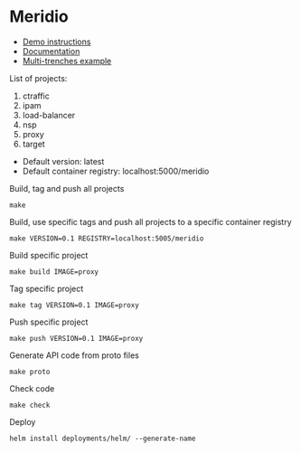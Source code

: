 # Meridio

- [Demo instructions](https://github.com/Nordix/Meridio/tree/master/docs/demo/)
- [Documentation](https://github.com/Nordix/Meridio/tree/master/docs)
- [Multi-trenches example](https://github.com/Nordix/Meridio/tree/master/examples/trenches)

List of projects:
1. ctraffic
2. ipam
3. load-balancer
4. nsp
5. proxy
6. target

* Default version: latest
* Default container registry: localhost:5000/meridio


Build, tag and push all projects
```
make
```

Build, use specific tags and push all projects to a specific container registry
```
make VERSION=0.1 REGISTRY=localhost:5005/meridio
```

Build specific project
```
make build IMAGE=proxy
```

Tag specific project
```
make tag VERSION=0.1 IMAGE=proxy
```

Push specific project
```
make push VERSION=0.1 IMAGE=proxy
```

Generate API code from proto files
```
make proto
```

Check code
```
make check
```

Deploy
```
helm install deployments/helm/ --generate-name
```